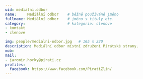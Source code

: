 ```yaml
---
uid: medialni.odbor
name:     Mediální odbor  	# běžně používáné jméno
fullname: Mediální odbor  	# jméno s tituly etc.
category:                   # kategorie: clenove
- kontakt
- clenove

img: people/medialni-odbor.jpg   # 165 x 220
description: Mediální odbor místní združení Pirátské strany.
mob: 
mail:
- jaromir.horky@pirati.cz
profiles:
  facebook: https://www.facebook.com/PiratiZlin/
---
```


